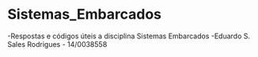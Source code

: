 # Sistemas_Embarcados
-Respostas e códigos úteis a disciplina Sistemas Embarcados
-Eduardo S. Sales Rodrigues - 14/0038558
